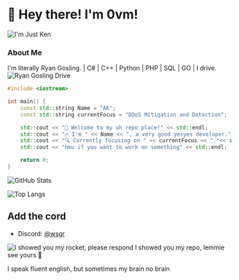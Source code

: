 # 👋 Hey there! I'm 0vm!

![I'm Just Ken](https://github.com/0vm/0vm/assets/79897291/d6b24df4-267d-42ab-923a-3ead8ae99712)

### About Me

I'm literally Ryan Gosling.
| C# | C++ | Python | PHP | SQL | GO |
I drive.
![Ryan Gosling Drive](https://media.tenor.com/oD-37469E8YAAAAC/ryan-gosling-drive.gif)

```cpp
#include <iostream>

int main() {
    const std::string Name = "AK";
    const std::string currentFocus = "DDoS Mitigation and Detection";

    std::cout << "🎉 Welcome to my uh repo place!" << std::endl;
    std::cout << "🔥 I'm " << Name << ", a very good yesyes developer." << std::endl;
    std::cout << "🔍 Currently focusing on " << currentFocus << "."<< std::endl;
    std::cout << "hmu if you want to work on something" << std::endl;

    return 0;
}
```

![GitHub Stats](https://github-readme-stats.vercel.app/api?username=0vm&show_icons=true&locale=en&count_private=true&theme=radical)

![Top Langs](https://github-readme-stats.vercel.app/api/top-langs/?username=0vm&langs_count=8&theme=radical)

## Add the cord

- Discord: [@wsgr](https://discordapp.com/users/754143129824788499)

![I showed you my rocket, please respond](https://img.ifunny.co/images/2913f36251fd7f9c15526f37eb92d80e4b087c2f53daf78df658623de77e3cd6_1.jpg)
I showed you my repo, lemmie see yours 🙌

I speak fluent english, but sometimes my brain no brain